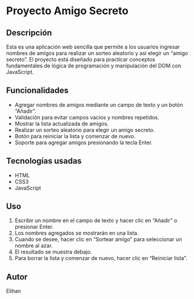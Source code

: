# Proyecto Amigo Secreto

## Descripción  
Esta es una aplicación web sencilla que permite a los usuarios ingresar nombres de amigos para realizar un sorteo aleatorio y así elegir un “amigo secreto”.
El proyecto está diseñado para practicar conceptos fundamentales de lógica de programación y manipulación del DOM con JavaScript.

## Funcionalidades  
- Agregar nombres de amigos mediante un campo de texto y un botón “Añadir”.  
- Validación para evitar campos vacíos y nombres repetidos.  
- Mostrar la lista actualizada de amigos.  
- Realizar un sorteo aleatorio para elegir un amigo secreto.  
- Botón para reiniciar la lista y comenzar de nuevo.  
- Soporte para agregar amigos presionando la tecla Enter.

## Tecnologías usadas  
- HTML 
- CSS3  
- JavaScript 

## Uso  
1. Escribir un nombre en el campo de texto y hacer clic en “Añadir” o presionar Enter.  
2. Los nombres agregados se mostrarán en una lista.  
3. Cuando se desee, hacer clic en “Sortear amigo” para seleccionar un nombre al azar.  
4. El resultado se muestra debajo.  
5. Para borrar la lista y comenzar de nuevo, hacer clic en “Reiniciar lista”.

## Autor  
Elihan
